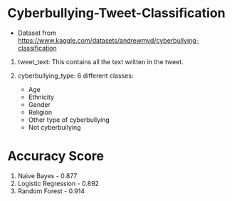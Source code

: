 # Cyberbullying-Tweet-Classification

- Dataset from https://www.kaggle.com/datasets/andrewmvd/cyberbullying-classification

1. tweet_text: This contains all the text written in the tweet.

2. cyberbullying_type: 6 different classes:
    - Age
    - Ethnicity
    - Gender
    - Religion
    - Other type of cyberbullying
    - Not cyberbullying
  

# Accuracy Score
1. Naive Bayes - 0.877
2. Logistic Regression - 0.892
3. Random Forest - 0.914
